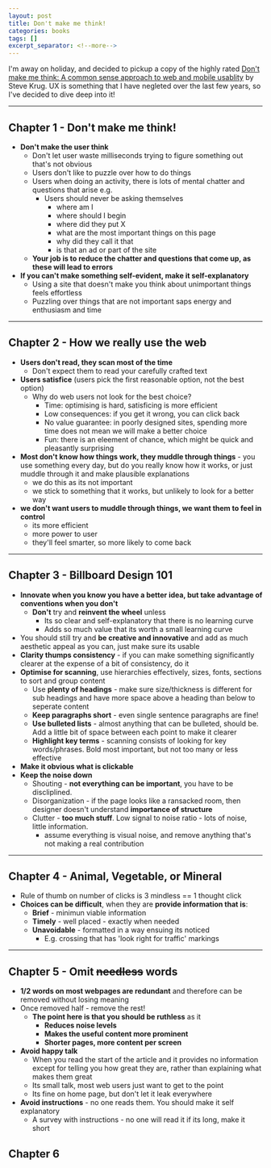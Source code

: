 ```yaml
---
layout: post
title: Don't make me think!
categories: books
tags: []
excerpt_separator: <!--more-->
---
```


<!-- ![Clean code cover]({{ site.baseurl }}{% link /assets/images/clean-code-cover.png %}){: .center-image } -->

<sup>
    <sup>
        <!-- Update: 19/03/19 -->
    </sup>
</sup>

I'm away on holiday, and decided to pickup a copy of the highly rated [Don't make me think: A common sense approach to web and mobile usablity](https://www.amazon.co.uk/Dont-Make-Think-Revisited-Usability/dp/0321965515/ref=sr_1_2?keywords=steve+krug&qid=1564482865&s=gateway&sr=8-2) by Steve Krug. UX is something that I have negleted over the last few years, so I've decided to dive deep into it!

<!--more-->

---

## Chapter 1 - Don't make me think!

- **Don't make the user think**
  - Don't let user waste milliseconds trying to figure something out that's not obvious
  - Users don't like to puzzle over how to do things
  - Users when doing an activity, there is lots of mental chatter and questions that arise e.g.
    - Users should never be asking themselves
      - where am I
      - where should I begin
      - where did they put X
      - what are the most important things on this page
      - why did they call it that
      - is that an ad or part of the site
  - **Your job is to reduce the chatter and questions that come up, as these will lead to errors**
- **If you can't make something self-evident, make it self-explanatory**
  - Using a site that doesn't make you think about unimportant things feels effortless
  - Puzzling over things that are not important saps energy and enthusiasm and time

---

## Chapter 2 - How we really use the web

- **Users don't read, they scan most of the time**
  - Don't expect them to read your carefully crafted text
- **Users satisfice** (users pick the first reasonable option, not the best option)
  - Why do web users not look for the best choice?
    - Time: optimising is hard, satisficing is more efficient
    - Low consequences: if you get it wrong, you can click back
    - No value guarantee: in poorly designed sites, spending more time does not mean we will make a better choice
    - Fun: there is an eleement of chance, which might be quick and pleasantly surprising
- **Most don't know how things work, they muddle through things** - you use something every day, but do you really know how it works, or just muddle through it and make plausible explanations
  - we do this as its not important
  - we stick to something that it works, but unlikely to look for a better way
- **we don't want users to muddle through things, we want them to feel in control**
  - its more efficient
  - more power to user
  - they'll feel smarter, so more likely to come back

---

## Chapter 3 - Billboard Design 101

- **Innovate when you know you have a better idea, but take advantage of conventions when you don't**
  - **Don't** try and **reinvent the wheel** unless
    - Its so clear and self-explanatory that there is no learning curve
    - Adds so much value that its worth a small learning curve
- You should still try and **be creative and innovative** and add as much aesthetic appeal as you can, just make sure its usable
- **Clarity thumps consistency** - if you can make something significantly clearer at the expense of a bit of consistency, do it
- **Optimise for scanning**, use hierarchies effectively, sizes, fonts, sections to sort and group content
  - Use **plenty of headings** - make sure size/thickness is different for sub headings and have more space above a heading than below to seperate content
  - **Keep paragraphs short** - even single sentence paragraphs are fine!
  - **Use bulleted lists** - almost anything that can be bulleted, should be. Add a little bit of space between each point to make it clearer
  - **Highlight key terms** - scanning consists of looking for key words/phrases. Bold most important, but not too many or less effective
- **Make it obvious what is clickable**
- **Keep the noise down**
  - Shouting - **not everything can be important**, you have to be discliplined.
  - Disorganization - if the page looks like a ransacked room, then designer doesn't understand **importance of structure**
  - Clutter - **too much stuff**. Low signal to noise ratio - lots of noise, little information.
    - assume everything is visual noise, and remove anything that's not making a real contribution

---

## Chapter 4 - Animal, Vegetable, or Mineral

- Rule of thumb on number of clicks is 3 mindless == 1 thought click
- **Choices can be difficult**, when they are **provide information that is**:
  - **Brief** - minimun viable information
  - **Timely** - well placed - exactly when needed
  - **Unavoidable** - formatted in a way ensuing its noticed
    - E.g. crossing that has 'look right for traffic' markings

---

## Chapter 5 - Omit ~~needless~~ words

- **1/2 words on most webpages are redundant** and therefore can be removed without losing meaning
- Once removed half - remove the rest!
  - **The point here is that you should be ruthless** as it
    - **Reduces noise levels**
    - **Makes the useful content more prominent**
    - **Shorter pages, more content per screen**
- **Avoid happy talk**
  - When you read the start of the article and it provides no information except for telling you how great they are, rather than explaining what makes them great
  - Its small talk, most web users just want to get to the point
  - Its fine on home page, but don't let it leak everywhere
- **Avoid instructions** - no one reads them. You should make it self explanatory
  - A survey with instructions - no one will read it if its long, make it short

## Chapter 6
